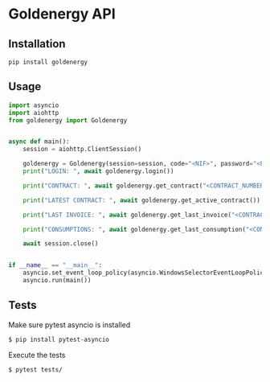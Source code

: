 # Goldenergy API

## Installation

    pip install goldenergy

## Usage
```python
import asyncio
import aiohttp
from goldenergy import Goldenergy


async def main():
    session = aiohttp.ClientSession()

    goldenergy = Goldenergy(session=session, code="<NIF>", password="<PASSWORD>")
    print("LOGIN: ", await goldenergy.login())

    print("CONTRACT: ", await goldenergy.get_contract("<CONTRACT_NUMBER>"))

    print("LATEST CONTRACT: ", await goldenergy.get_active_contract())

    print("LAST INVOICE: ", await goldenergy.get_last_invoice("<CONTRACT_NUMBER>"))

    print("CONSUMPTIONS: ", await goldenergy.get_last_consumption("<CONTRACT_NUMBER>"))

    await session.close()


if __name__ == "__main__":
    asyncio.set_event_loop_policy(asyncio.WindowsSelectorEventLoopPolicy())
    asyncio.run(main())

```

## Tests
Make sure pytest asyncio is installed
```bash
$ pip install pytest-asyncio
```
Execute the tests
```bash
$ pytest tests/
```